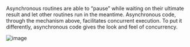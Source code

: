 Asynchronous routines are able to “pause” while waiting on their ultimate result and let other routines run in the meantime. Asynchronous code, through the mechanism above, facilitates concurrent execution. To put it differently, asynchronous code gives the look and feel of concurrency.

![image](https://github.com/Karlie-crypto/alx-backend-python/assets/110098940/3ce833cb-0723-4650-ae3c-7d933663cb34)
